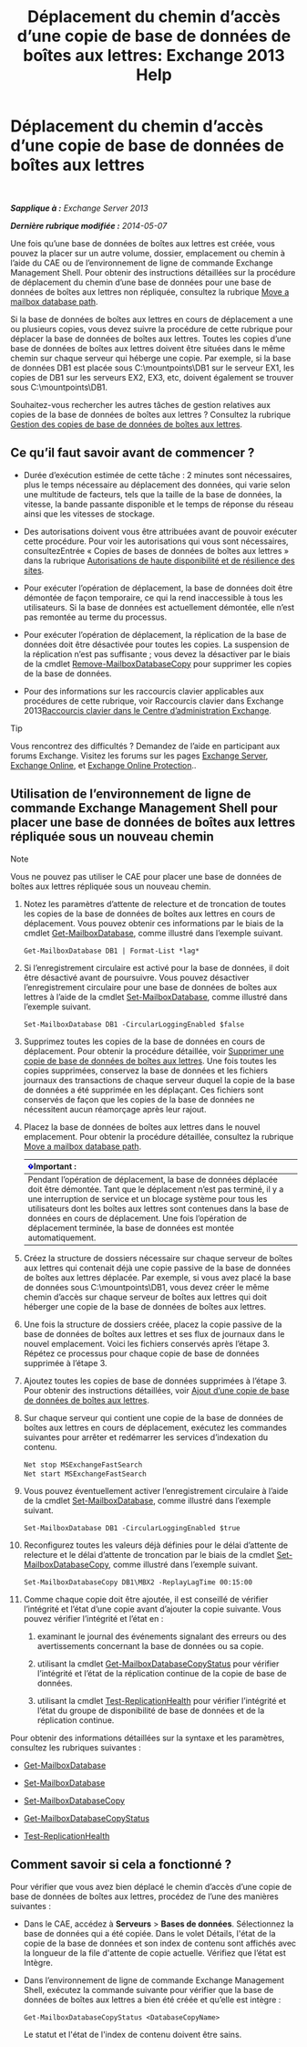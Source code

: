 ﻿---
title: 'Déplacement du chemin d’accès d’une copie de base de données de boîtes aux lettres: Exchange 2013 Help'
TOCTitle: Déplacement du chemin d’accès d’une copie de base de données de boîtes aux lettres
ms:assetid: 324f255c-d95d-4a8a-a134-c8cee5c5b9cb
ms:mtpsurl: https://technet.microsoft.com/fr-fr/library/Dd979782(v=EXCHG.150)
ms:contentKeyID: 50477846
ms.date: 05/23/2018
mtps_version: v=EXCHG.150
ms.translationtype: MT
---

# Déplacement du chemin d’accès d’une copie de base de données de boîtes aux lettres

 

_**Sapplique à :** Exchange Server 2013_

_**Dernière rubrique modifiée :** 2014-05-07_

Une fois qu’une base de données de boîtes aux lettres est créée, vous pouvez la placer sur un autre volume, dossier, emplacement ou chemin à l’aide du CAE ou de l’environnement de ligne de commande Exchange Management Shell. Pour obtenir des instructions détaillées sur la procédure de déplacement du chemin d’une base de données pour une base de données de boîtes aux lettres non répliquée, consultez la rubrique [Move a mailbox database path](manage-mailbox-databases-in-exchange-2013-exchange-2013-help.md).

Si la base de données de boîtes aux lettres en cours de déplacement a une ou plusieurs copies, vous devez suivre la procédure de cette rubrique pour déplacer la base de données de boîtes aux lettres. Toutes les copies d’une base de données de boîtes aux lettres doivent être situées dans le même chemin sur chaque serveur qui héberge une copie. Par exemple, si la base de données DB1 est placée sous C:\\mountpoints\\DB1 sur le serveur EX1, les copies de DB1 sur les serveurs EX2, EX3, etc, doivent également se trouver sous C:\\mountpoints\\DB1.

Souhaitez-vous rechercher les autres tâches de gestion relatives aux copies de la base de données de boîtes aux lettres ? Consultez la rubrique [Gestion des copies de base de données de boîtes aux lettres](managing-mailbox-database-copies-exchange-2013-help.md).

## Ce qu’il faut savoir avant de commencer ?

  - Durée d’exécution estimée de cette tâche : 2 minutes sont nécessaires, plus le temps nécessaire au déplacement des données, qui varie selon une multitude de facteurs, tels que la taille de la base de données, la vitesse, la bande passante disponible et le temps de réponse du réseau ainsi que les vitesses de stockage.

  - Des autorisations doivent vous être attribuées avant de pouvoir exécuter cette procédure. Pour voir les autorisations qui vous sont nécessaires, consultezEntrée « Copies de bases de données de boîtes aux lettres » dans la rubrique [Autorisations de haute disponibilité et de résilience des sites](high-availability-and-site-resilience-permissions-exchange-2013-help.md).

  - Pour exécuter l’opération de déplacement, la base de données doit être démontée de façon temporaire, ce qui la rend inaccessible à tous les utilisateurs. Si la base de données est actuellement démontée, elle n’est pas remontée au terme du processus.

  - Pour exécuter l’opération de déplacement, la réplication de la base de données doit être désactivée pour toutes les copies. La suspension de la réplication n’est pas suffisante ; vous devez la désactiver par le biais de la cmdlet [Remove-MailboxDatabaseCopy](https://technet.microsoft.com/fr-fr/library/dd335119\(v=exchg.150\)) pour supprimer les copies de la base de données.

  - Pour des informations sur les raccourcis clavier applicables aux procédures de cette rubrique, voir Raccourcis clavier dans Exchange 2013[Raccourcis clavier dans le Centre d’administration Exchange](keyboard-shortcuts-in-the-exchange-admin-center-exchange-online-protection-help.md).

> [!TIP]
> Vous rencontrez des difficultés ? Demandez de l’aide en participant aux forums Exchange. Visitez les forums sur les pages <a href="https://go.microsoft.com/fwlink/p/?linkid=60612">Exchange Server</a>, <a href="https://go.microsoft.com/fwlink/p/?linkid=267542">Exchange Online</a>, et <a href="https://go.microsoft.com/fwlink/p/?linkid=285351">Exchange Online Protection</a>..


## Utilisation de l’environnement de ligne de commande Exchange Management Shell pour placer une base de données de boîtes aux lettres répliquée sous un nouveau chemin

> [!NOTE]
> Vous ne pouvez pas utiliser le CAE pour placer une base de données de boîtes aux lettres répliquée sous un nouveau chemin.


1.  Notez les paramètres d’attente de relecture et de troncation de toutes les copies de la base de données de boîtes aux lettres en cours de déplacement. Vous pouvez obtenir ces informations par le biais de la cmdlet [Get-MailboxDatabase](https://technet.microsoft.com/fr-fr/library/bb124924\(v=exchg.150\)), comme illustré dans l’exemple suivant.
    
        Get-MailboxDatabase DB1 | Format-List *lag*

2.  Si l’enregistrement circulaire est activé pour la base de données, il doit être désactivé avant de poursuivre. Vous pouvez désactiver l’enregistrement circulaire pour une base de données de boîtes aux lettres à l’aide de la cmdlet [Set-MailboxDatabase](https://technet.microsoft.com/fr-fr/library/bb123971\(v=exchg.150\)), comme illustré dans l’exemple suivant.
    
        Set-MailboxDatabase DB1 -CircularLoggingEnabled $false

3.  Supprimez toutes les copies de la base de données en cours de déplacement. Pour obtenir la procédure détaillée, voir [Supprimer une copie de base de données de boîtes aux lettres](remove-a-mailbox-database-copy-exchange-2013-help.md). Une fois toutes les copies supprimées, conservez la base de données et les fichiers journaux des transactions de chaque serveur duquel la copie de la base de données a été supprimée en les déplaçant. Ces fichiers sont conservés de façon que les copies de la base de données ne nécessitent aucun réamorçage après leur rajout.

4.  Placez la base de données de boîtes aux lettres dans le nouvel emplacement. Pour obtenir la procédure détaillée, consultez la rubrique [Move a mailbox database path](manage-mailbox-databases-in-exchange-2013-exchange-2013-help.md).
    
    <table>
    <thead>
    <tr class="header">
    <th><img src="images/JJ159813.important(EXCHG.150).gif" title="Important" alt="Important" />Important :</th>
    </tr>
    </thead>
    <tbody>
    <tr class="odd">
    <td>Pendant l’opération de déplacement, la base de données déplacée doit être démontée. Tant que le déplacement n’est pas terminé, il y a une interruption de service et un blocage système pour tous les utilisateurs dont les boîtes aux lettres sont contenues dans la base de données en cours de déplacement. Une fois l’opération de déplacement terminée, la base de données est montée automatiquement.</td>
    </tr>
    </tbody>
    </table>


5.  Créez la structure de dossiers nécessaire sur chaque serveur de boîtes aux lettres qui contenait déjà une copie passive de la base de données de boîtes aux lettres déplacée. Par exemple, si vous avez placé la base de données sous C:\\mountpoints\\DB1, vous devez créer le même chemin d’accès sur chaque serveur de boîtes aux lettres qui doit héberger une copie de la base de données de boîtes aux lettres.

6.  Une fois la structure de dossiers créée, placez la copie passive de la base de données de boîtes aux lettres et ses flux de journaux dans le nouvel emplacement. Voici les fichiers conservés après l’étape 3. Répétez ce processus pour chaque copie de base de données supprimée à l’étape 3.

7.  Ajoutez toutes les copies de base de données supprimées à l’étape 3. Pour obtenir des instructions détaillées, voir [Ajout d’une copie de base de données de boîtes aux lettres](add-a-mailbox-database-copy-exchange-2013-help.md).

8.  Sur chaque serveur qui contient une copie de la base de données de boîtes aux lettres en cours de déplacement, exécutez les commandes suivantes pour arrêter et redémarrer les services d’indexation du contenu.
    
        Net stop MSExchangeFastSearch
        Net start MSExchangeFastSearch

9.  Vous pouvez éventuellement activer l’enregistrement circulaire à l’aide de la cmdlet [Set-MailboxDatabase](https://technet.microsoft.com/fr-fr/library/bb123971\(v=exchg.150\)), comme illustré dans l’exemple suivant.
    
        Set-MailboxDatabase DB1 -CircularLoggingEnabled $true

10. Reconfigurez toutes les valeurs déjà définies pour le délai d’attente de relecture et le délai d’attente de troncation par le biais de la cmdlet [Set-MailboxDatabaseCopy](https://technet.microsoft.com/fr-fr/library/dd298104\(v=exchg.150\)), comme illustré dans l’exemple suivant.
    
        Set-MailboxDatabaseCopy DB1\MBX2 -ReplayLagTime 00:15:00

11. Comme chaque copie doit être ajoutée, il est conseillé de vérifier l’intégrité et l’état d’une copie avant d’ajouter la copie suivante. Vous pouvez vérifier l’intégrité et l’état en :
    
    1.  examinant le journal des événements signalant des erreurs ou des avertissements concernant la base de données ou sa copie.
    
    2.  utilisant la cmdlet [Get-MailboxDatabaseCopyStatus](https://technet.microsoft.com/fr-fr/library/dd298044\(v=exchg.150\)) pour vérifier l’intégrité et l’état de la réplication continue de la copie de base de données.
    
    3.  utilisant la cmdlet [Test-ReplicationHealth](https://technet.microsoft.com/fr-fr/library/bb691314\(v=exchg.150\)) pour vérifier l’intégrité et l’état du groupe de disponibilité de base de données et de la réplication continue.

Pour obtenir des informations détaillées sur la syntaxe et les paramètres, consultez les rubriques suivantes :

  - [Get-MailboxDatabase](https://technet.microsoft.com/fr-fr/library/bb124924\(v=exchg.150\))

  - [Set-MailboxDatabase](https://technet.microsoft.com/fr-fr/library/bb123971\(v=exchg.150\))

  - [Set-MailboxDatabaseCopy](https://technet.microsoft.com/fr-fr/library/dd298104\(v=exchg.150\))

  - [Get-MailboxDatabaseCopyStatus](https://technet.microsoft.com/fr-fr/library/dd298044\(v=exchg.150\))

  - [Test-ReplicationHealth](https://technet.microsoft.com/fr-fr/library/bb691314\(v=exchg.150\))

## Comment savoir si cela a fonctionné ?

Pour vérifier que vous avez bien déplacé le chemin d’accès d’une copie de base de données de boîtes aux lettres, procédez de l’une des manières suivantes :

  - Dans le CAE, accédez à **Serveurs** \> **Bases de données**. Sélectionnez la base de données qui a été copiée. Dans le volet Détails, l'état de la copie de la base de données et son index de contenu sont affichés avec la longueur de la file d'attente de copie actuelle. Vérifiez que l’état est Intègre.

  - Dans l’environnement de ligne de commande Exchange Management Shell, exécutez la commande suivante pour vérifier que la base de données de boîtes aux lettres a bien été créée et qu’elle est intègre :
    
        Get-MailboxDatabaseCopyStatus <DatabaseCopyName>
    
    Le statut et l'état de l'index de contenu doivent être sains.

